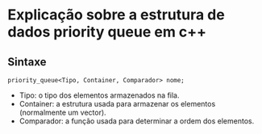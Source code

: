 # Explicação sobre a estrutura de dados priority queue em c++

## Sintaxe
```console
priority_queue<Tipo, Container, Comparador> nome;
```

- Tipo: o tipo dos elementos armazenados na fila.
- Container: a estrutura usada para armazenar os elementos (normalmente um vector).
- Comparador: a função usada para determinar a ordem dos elementos.